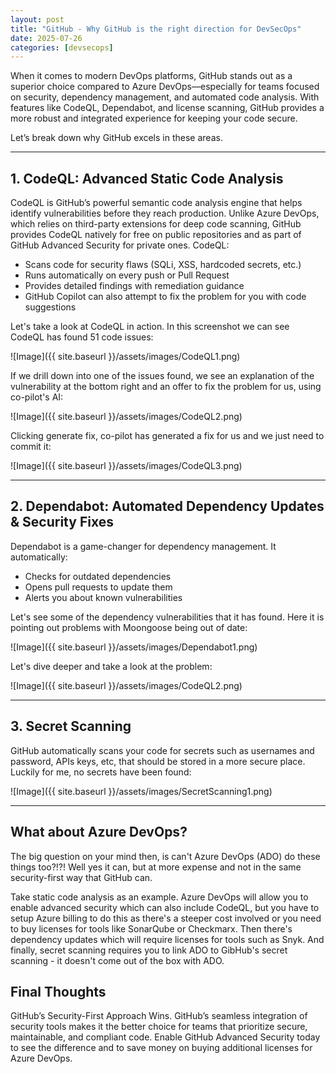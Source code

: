 ```yaml
---
layout: post
title: "GitHub - Why GitHub is the right direction for DevSecOps"
date: 2025-07-26
categories: [devsecops]
---
```


When it comes to modern DevOps platforms, GitHub stands out as a superior choice compared to Azure DevOps—especially for teams focused on security, dependency management, and automated code analysis. With features like CodeQL, Dependabot, and license scanning, GitHub provides a more robust and integrated experience for keeping your code secure.

Let’s break down why GitHub excels in these areas.

---

## 1. **CodeQL: Advanced Static Code Analysis**

CodeQL is GitHub’s powerful semantic code analysis engine that helps identify vulnerabilities before they reach production. Unlike Azure DevOps, which relies on third-party extensions for deep code scanning, GitHub provides CodeQL natively for free on public repositories and as part of GitHub Advanced Security for private ones. CodeQL:

- Scans code for security flaws (SQLi, XSS, hardcoded secrets, etc.)
- Runs automatically on every push or Pull Request
- Provides detailed findings with remediation guidance
- GitHub Copilot can also attempt to fix the problem for you with code suggestions

Let's take a look at CodeQL in action. In this screenshot we can see CodeQL has found 51 code issues:

![Image]({{ site.baseurl }}/assets/images/CodeQL1.png)

If we drill down into one of the issues found, we see an explanation of the vulnerability at the bottom right and an offer to fix the problem for us, using co-pilot's AI:

![Image]({{ site.baseurl }}/assets/images/CodeQL2.png)

Clicking generate fix, co-pilot has generated a fix for us and we just need to commit it:

![Image]({{ site.baseurl }}/assets/images/CodeQL3.png)

---

## 2. **Dependabot: Automated Dependency Updates & Security Fixes**

Dependabot is a game-changer for dependency management. It automatically:

- Checks for outdated dependencies
- Opens pull requests to update them
- Alerts you about known vulnerabilities

Let's see some of the dependency vulnerabilities that it has found. Here it is pointing out problems with Moongoose being out of date:

![Image]({{ site.baseurl }}/assets/images/Dependabot1.png)

Let's dive deeper and take a look at the problem:

![Image]({{ site.baseurl }}/assets/images/CodeQL2.png)

---

## 3. **Secret Scanning**

GitHub automatically scans your code for secrets such as usernames and password, APIs keys, etc, that should be stored in a more secure place. Luckily for me, no secrets have been found:

![Image]({{ site.baseurl }}/assets/images/SecretScanning1.png)

---

## What about Azure DevOps?

The big question on your mind then, is can't Azure DevOps (ADO) do these things too?!?! Well yes it can, but at more expense and not in the same security-first way that GitHub can.

Take static code analysis as an example. Azure DevOps will allow you to enable advanced security which can also include CodeQL, but you have to setup Azure billing to do this as there's a steeper cost involved or you need to buy licenses for tools like SonarQube or Checkmarx. Then there's dependency updates which will require licenses for tools such as Snyk. And finally, secret scanning requires you to link ADO to GibHub's secret scanning - it doesn't come out of the box with ADO.

## Final Thoughts

GitHub’s Security-First Approach Wins. GitHub’s seamless integration of security tools makes it the better choice for teams that prioritize secure, maintainable, and compliant code. Enable GitHub Advanced Security today to see the difference and to save money on buying additional licenses for Azure DevOps.
